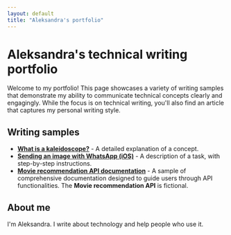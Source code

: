 ```yaml
---
layout: default
title: "Aleksandra's portfolio"
---
```


# Aleksandra's technical writing portfolio

Welcome to my portfolio! This page showcases a variety of writing samples that demonstrate my ability to communicate technical concepts clearly and engagingly. While the focus is on technical writing, you'll also find an article that captures my personal writing style.

## Writing samples

* [**What is a kaleidoscope?**](concept) - A detailed explanation of a concept.
* [**Sending an image with WhatsApp (iOS)**](task) - A description of a task, with step-by-step instructions.
* [**Movie recommendation API documentation**](api) - A sample of comprehensive documentation designed to guide users through API functionalities. The **Movie recommendation API** is fictional.

## About me

I'm Aleksandra. I write about technology and help people who use it.